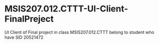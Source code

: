 # MSIS207.012.CTTT-UI-Client-FinalPreject
UI Client of Final project in class MSIS207.012.CTTT belong to student who have SID 20521472
